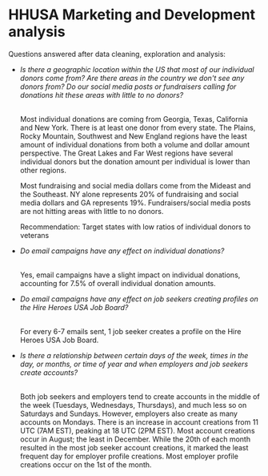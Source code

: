 # HHUSA Marketing and Development analysis

Questions answered after data cleaning, exploration and analysis:

<ul>
<li><i>Is there a geographic location within the US that most of our individual donors come
from? Are there areas in the country we don't see any donors from? Do our social media
  posts or fundraisers calling for donations hit these areas with little to no donors?</i></li>
  
<br> Most individual donations are coming from Georgia, Texas, California and New York.
There is at least one donor from every state.
The Plains, Rocky Mountain, Southwest and New England regions have the least amount of individual donations from both a volume and dollar amount perspective.
The Great Lakes and Far West regions have several individual donors but the donation amount per individual is lower than other regions. 

Most fundraising and social media dollars come from the Mideast and the Southeast. NY alone represents 20% of fundraising and social media dollars and GA represents 19%. 
Fundraisers/social media posts are not hitting areas with little to no donors. 

Recommendation: Target states with low ratios of individual donors to veterans


  <li><i>Do email campaigns have any effect on individual donations?</i></li>
  
  <br>Yes, email campaigns have a slight impact on individual donations, accounting for 7.5% of overall individual donation amounts.

<li><i>Do email campaigns have any effect on job seekers creating profiles on the Hire Heroes
  USA Job Board?</i></li>
  
  <br>For every 6-7 emails sent, 1 job seeker creates a profile on the Hire Heroes USA Job Board.

<li><i>Is there a relationship between certain days of the week, times in the day, or months, or
  time of year and when employers and job seekers create accounts?</i></li>
  
<br>Both job seekers and employers tend to create accounts in the middle of the week (Tuesdays, Wednesdays, Thursdays), and much less so on Saturdays and Sundays. However, employers also create as many accounts on Mondays.
There is an increase in account creations from 11 UTC (7AM EST), peaking at 18 UTC (2PM EST).
Most account creations occur in August; the least in December.
While the 20th of each month resulted in the most job seeker account creations, it marked the least frequent day for employer profile creations.
Most employer profile creations occur on the 1st of the month.

  </ul>
